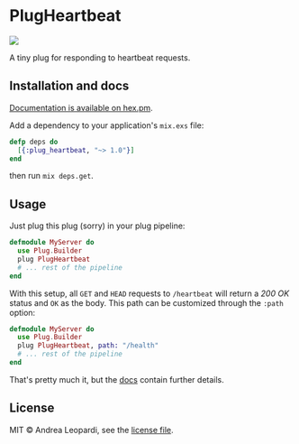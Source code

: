 # PlugHeartbeat

![](https://github.com/whatyouhide/plug_heartbeat/workflows/CI/badge.svg)

A tiny plug for responding to heartbeat requests.

## Installation and docs

[Documentation is available on hex.pm][docs].

Add a dependency to your application's `mix.exs` file:

```elixir
defp deps do
  [{:plug_heartbeat, "~> 1.0"}]
end
```

then run `mix deps.get`.

## Usage

Just plug this plug (sorry) in your plug pipeline:

```elixir
defmodule MyServer do
  use Plug.Builder
  plug PlugHeartbeat
  # ... rest of the pipeline
end
```

With this setup, all `GET` and `HEAD` requests to `/heartbeat` will return a
*200 OK* status and `OK` as the body. This path can be customized through the
`:path` option:

```elixir
defmodule MyServer do
  use Plug.Builder
  plug PlugHeartbeat, path: "/health"
  # ... rest of the pipeline
end
```

That's pretty much it, but the [docs][docs] contain further details.

## License

MIT &copy; Andrea Leopardi, see the [license file][license].


[license]: LICENSE.txt
[docs]: https://hex.pm/packages/plug_heartbeat
